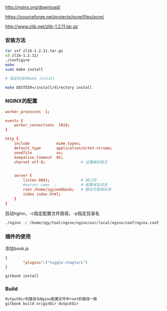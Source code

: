 http://nginx.org/download/

https://sourceforge.net/projects/pcre/files/pcre/

http://www.zlib.net/zlib-1.2.11.tar.gz

### 安装方法

```bash
tar zxf zlib-1.2.11.tar.gz 
cd zlib-1.2.11/ 
./configure 
make 
sudo make install

# 指定目录的make install

make DESTDIR=/install/directory install
```

### NGINX的配置
```conf
worker_processes  1;  

events {
    worker_connections  1024;
}

http {
    include            mime.types;
    default_type       application/octet-stream;
    sendfile           on; 
    keepalive_timeout  65; 
    charset utf-8;                # 设置编码格式
    

    server {
    	listen 8081;              # 端口号
    	#server_name _;           # 配置域名信息
    	root /home/zgy/webbook;   # 静态页面根目录
    	index index.html;
    }
}
```

启动nginx，-c指定配置文件路径，-p指定目录名
```bash
./nginx -c /home/zgy/tool/nginx/nginx/usr/local/nginx/conf/nginx.conf -p /home/zgy/tool/nginx/tmp
```

### 插件的使用

添加book.js

```json
{
        "plugins":["toggle-chapters"]
}
```

```bash
gitbook install
```

### Build
```bash
OutputDir的路径与Nginx配置文件中root的路径一致
gitbook build originDir OutputDir
```

